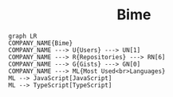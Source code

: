 <h1 align="center">Bime</h1>

```mermaid
graph LR
COMPANY_NAME{Bime}
COMPANY_NAME ---> U{Users} ---> UN[1]
COMPANY_NAME ---> R{Repositories} ---> RN[6]
COMPANY_NAME ---> G{Gists} ---> GN[0]
COMPANY_NAME ---> ML{Most Used<br>Languages}
ML --> JavaScript[JavaScript]
ML --> TypeScript[TypeScript]
```
